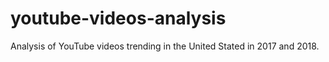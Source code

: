 # youtube-videos-analysis
Analysis of YouTube videos trending in the United Stated in 2017 and 2018.
